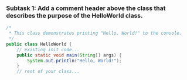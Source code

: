 ### Subtask 1: Add a comment header above the class that describes the purpose of the HelloWorld class.

```java
/*
 * This class demonstrates printing "Hello, World!" to the console.
 */
public class HelloWorld {
	// existing init code...
	public static void main(String[] args) {
		System.out.println("Hello, World!");
	}
	// rest of your class...
```
